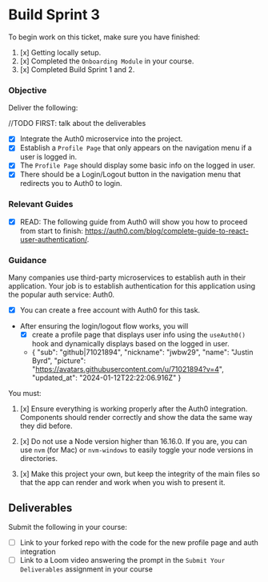 # Build Sprint 3

To begin work on this ticket, make sure you have finished:

1. [x] Getting locally setup.
2. [x] Completed the `Onboarding Module` in your course.
3. [x] Completed Build Sprint 1 and 2.

### Objective

Deliver the following:

//TODO FIRST: talk about the deliverables

- [x] Integrate the Auth0 microservice into the project.
- [x] Establish a `Profile Page` that only appears on the navigation menu if a user is logged in.
- [x] The `Profile Page` should display some basic info on the logged in user.
- [x] There should be a Login/Logout button in the navigation menu that redirects you to Auth0 to login.

### Relevant Guides

- [x] READ: The following guide from Auth0 will show you how to proceed from start to finish: https://auth0.com/blog/complete-guide-to-react-user-authentication/.

### Guidance

Many companies use third-party microservices to establish auth in their application. Your job is to establish authentication for this application using the popular auth service: Auth0.

- [x] You can create a free account with Auth0 for this task.
- After ensuring the login/logout flow works, you will
  - [x] create a profile page that displays user info using the `useAuth0()` hook and dynamically displays based on the logged in user.
  - {
    "sub": "github|71021894",
    "nickname": "jwbw29",
    "name": "Justin Byrd",
    "picture": "https://avatars.githubusercontent.com/u/71021894?v=4",
    "updated_at": "2024-01-12T22:22:06.916Z"
    }

You must:

1. [x] Ensure everything is working properly after the Auth0 integration. Components should render correctly and show the data the same way they did before.

2. [x] Do not use a Node version higher than 16.16.0. If you are, you can use `nvm` (for Mac) or `nvm-windows` to easily toggle your node versions in directories.

3. [x] Make this project your own, but keep the integrity of the main files so that the app can render and work when you wish to present it.

## Deliverables

Submit the following in your course:

- [ ] Link to your forked repo with the code for the new profile page and auth integration
- [ ] Link to a Loom video answering the prompt in the `Submit Your Deliverables` assignment in your course
